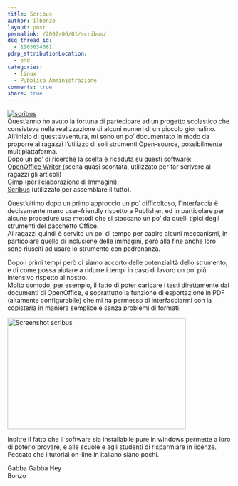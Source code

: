 ```yaml
---
title: Scribus
author: ilbonzo
layout: post
permalink: /2007/06/01/scribus/
dsq_thread_id:
  - 1103634081
pdrp_attributionLocation:
  - end
categories:
  - linux
  - Pubblica Amministrazione
comments: true
share: true
---
```

<a href="http://blog.ilbonzo.org/?attachment_id=57" rel="attachment wp-att-57" title="scribus"><img src="http://magni.me/wp-content/uploads/2007/06/logo_03.png" alt="scribus" /></a>  
Quest&#8217;anno ho avuto la fortuna di partecipare ad un progetto scolastico che consisteva nella realizzazione di alcuni numeri di un piccolo giornalino.  
All&#8217;inizio di quest&#8217;avventura, mi sono un po&#8217; documentato in modo da proporre ai ragazzi l&#8217;utilizzo di soli strumenti Open-source, possibilmente multipiattaforma.  
Dopo un po&#8217; di ricerche la scelta è ricaduta su questi software:  
[OpenOffice Writer ][1](scelta quasi scontata, utilizzato per far scrivere ai ragazzi gli articoli)  
[Gimp][2] (per l&#8217;elaborazione di Immagini);  
[Scribus][3] (utilizzato per assemblare il tutto).

Quest&#8217;ultimo dopo un primo approccio un po&#8217; difficoltoso, l&#8217;interfaccia è decisamente meno user-friendly rispetto a Publisher, ed in particolare per alcune procedure usa metodi che si staccano un po&#8217; da quelli tipici degli strumenti del pacchetto Office.  
Ai ragazzi quindi è servito un po&#8217; di tempo per capire alcuni meccanismi, in particolare quello di inclusione delle immagini, però alla fine anche loro sono riusciti ad usare lo strumento con padronanza.

Dopo i primi tempi però ci siamo accorto delle potenzialità dello strumento, e di come possa aiutare a ridurre i tempi in caso di lavoro un po&#8217; più intensivo rispetto al nostro.  
Molto comodo, per esempio, il fatto di poter caricare i testi direttamente dai documenti di OpenOffice, e soprattutto la funzione di esportazione in PDF (altamente configurabile) che mi ha permesso di interfacciarmi con la copisteria in maniera semplice e senza problemi di formati.

<a href="http://magni.me/wp-content/uploads/2007/06/th_scribus_01.png" rel="lightbox" title="Scribus"><img src="http://magni.me/wp-content/uploads/2007/06/th_scribus_01.png" alt="Screenshot scribus" height="250" width="400" /></a>

Inoltre il fatto che il software sia installabile pure in windows permette a loro di poterlo provare, e alle scuole e agli studenti di risparmiare in licenze. Peccato che i tutorial on-line in italiano siano pochi.

Gabba Gabba Hey  
Bonzo

<div class='kindleWidget kindleLight' >

</div>



 [1]: http://it.openoffice.org/
 [2]: http://gimp.linux.it/www/
 [3]: http://www.scribus.net/
